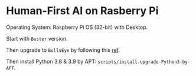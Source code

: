 # Human-First AI on Rasberry Pi

Operating System: Raspberry Pi OS (32-bit) with Desktop.

Start with `Buster` version.

Then upgrade to `BullsEye` by following this [ref](https://raspberrypi.stackexchange.com/questions/102308/change-to-testing-suite).

Then install Python 3.8 & 3.9 by APT: `scripts/install-upgrade-Python3-by-APT`.
